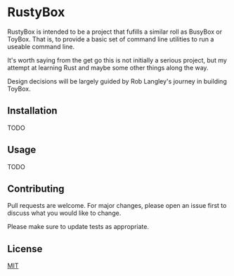 # RustyBox

RustyBox is intended to be a project that fufills a similar  roll as BusyBox or 
ToyBox. That is, to provide a basic set of command line utilities to run a 
useable command line. 

It's worth saying from the get go this is not initially a serious project, but
my attempt at learning Rust and maybe some other things along the way. 

Design decisions will be largely guided by Rob Langley's journey in building
ToyBox.

## Installation

TODO

## Usage

TODO

## Contributing
Pull requests are welcome. For major changes, please open an issue first to discuss what you would like to change.

Please make sure to update tests as appropriate.

## License
[MIT](https://choosealicense.com/licenses/mit/)